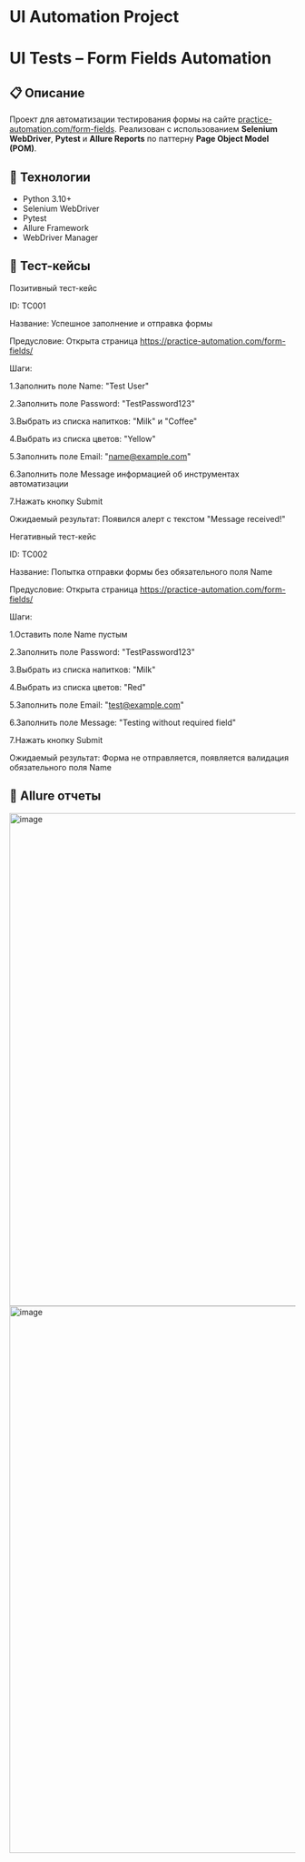 # UI Automation Project

# UI Tests – Form Fields Automation

## 📋 Описание
Проект для автоматизации тестирования формы на сайте [practice-automation.com/form-fields](https://practice-automation.com/form-fields/).
Реализован с использованием **Selenium WebDriver**, **Pytest** и **Allure Reports** по паттерну **Page Object Model (POM)**.

## 🚀 Технологии
- Python 3.10+
- Selenium WebDriver
- Pytest
- Allure Framework
- WebDriver Manager

## 🧩 Тест-кейсы

Позитивный тест-кейс

ID: TC001

Название: Успешное заполнение и отправка формы

Предусловие: Открыта страница https://practice-automation.com/form-fields/

Шаги:

1.Заполнить поле Name: "Test User"

2.Заполнить поле Password: "TestPassword123"

3.Выбрать из списка напитков: "Milk" и "Coffee"

4.Выбрать из списка цветов: "Yellow"

5.Заполнить поле Email: "name@example.com"

6.Заполнить поле Message информацией об инструментах автоматизации

7.Нажать кнопку Submit

Ожидаемый результат: Появился алерт с текстом "Message received!"

Негативный тест-кейс

ID: TC002

Название: Попытка отправки формы без обязательного поля Name

Предусловие: Открыта страница https://practice-automation.com/form-fields/

Шаги:


1.Оставить поле Name пустым

2.Заполнить поле Password: "TestPassword123"

3.Выбрать из списка напитков: "Milk"

4.Выбрать из списка цветов: "Red"

5.Заполнить поле Email: "test@example.com"

6.Заполнить поле Message: "Testing without required field"

7.Нажать кнопку Submit

Ожидаемый результат: Форма не отправляется, появляется валидация обязательного поля Name

## 🏁 Allure отчеты 

<img width="1914" height="867" alt="image" src="https://github.com/user-attachments/assets/3f030450-5408-4c4d-b504-14a0e589700d" />

<img width="1919" height="962" alt="image" src="https://github.com/user-attachments/assets/5d5bc833-ec02-4149-a304-92e8f76546d4" />


